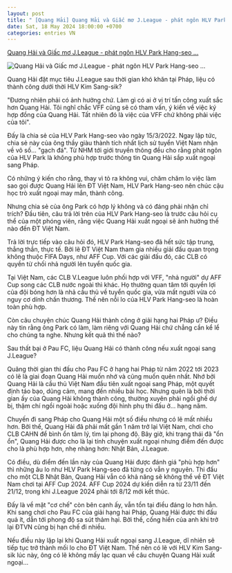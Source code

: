 ```yaml
---
layout: post
title: " [Quang Hải] Quang Hải và Giấc mơ J.League - phát ngôn HLV Park Hang-seo ..."
date: Sat, 18 May 2024 18:00:00 +0700
categories: entries VN
---
```

[Quang Hải và Giấc mơ J.League - phát ngôn HLV Park Hang-seo ...](https://soha.vn/giac-mo-jleague-cua-quang-hai-phat-ngon-gay-tranh-cai-cua-thay-park-moi-lo-cho-tan-hlv-dtvn-198240518163112493.htm)

![Quang Hải và Giấc mơ J.League - phát ngôn HLV Park Hang-seo ...](https://sohanews.sohacdn.com/zoom/600_315/160588918557773824/2024/5/18/quang-hai-1-1175-17160245327351476802990-83-0-921-1600-crop-1716024542745156655634.jpg)

Quang Hải đặt mục tiêu J.League sau thời gian khó khăn tại Pháp, liệu có thành công dưới thời HLV Kim Sang-sik?

"Đương nhiên phải có ảnh hưởng chứ. Làm gì có ai ở vị trí tấn công xuất sắc hơn Quang Hải. Tôi nghĩ chắc VFF cũng sẽ có tham vấn, ý kiến về việc ký hợp đồng của Quang Hải. Tất nhiên đó là việc của VFF chứ không phải việc của tôi".



Đấy là chia sẻ của HLV Park Hang-seo vào ngày 15/3/2022. Ngay lập tức, chia sẻ này của ông thầy giàu thành tích nhất lịch sử tuyển Việt Nam nhận về vô số… "gạch đá". Từ NHM tới giới truyền thông đều cho rằng phát ngôn của HLV Park là không phù hợp trước thông tin Quang Hải sắp xuất ngoại sang Pháp.

Có những ý kiến cho rằng, thay vì tỏ ra không vui, chăm chăm lo việc làm sao gọi được Quang Hải lên ĐT Việt Nam, HLV Park Hang-seo nên chúc cậu học trò xuất ngoại may mắn, thành công.

Nhưng chia sẻ của ông Park có hợp lý không và có đáng phải nhận chỉ trích? Đầu tiên, câu trả lời trên của HLV Park Hang-seo là trước câu hỏi cụ thể của một phóng viên, rằng việc Quang Hải xuất ngoại sẽ ảnh hưởng thế nào đến ĐT Việt Nam.

Trả lời trực tiếp vào câu hỏi đó, HLV Park Hang-seo đã hết sức tập trung, thẳng thắn, thực tế. Bởi lẽ ĐT Việt Nam tham gia nhiều giải đấu quan trọng không thuộc FIFA Days, như AFF Cup. Với các giải đấu đó, các CLB có quyền từ chối nhả người lên tuyển quốc gia.

Tại Việt Nam, các CLB V.League luôn phối hợp với VFF, "nhả người" dự AFF Cup song các CLB nước ngoài thì khác. Họ thường quan tâm tới quyền lợi của đội bóng hơn là nhả cầu thủ về tuyển quốc gia, vừa mất người vừa có nguy cơ dính chấn thương. Thế nên nỗi lo của HLV Park Hang-seo là hoàn toàn phù hợp.

Còn câu chuyện chúc Quang Hải thành công ở giải hạng hai Pháp ư? Điều này tin rằng ông Park có làm, làm riêng với Quang Hải chứ chẳng cần kể lể cho chúng ta nghe. Nhưng kết quả thì thế nào?

Sau thất bại ở Pau FC, liệu Quang Hải có thành công nếu xuất ngoại sang J.League?

Quãng thời gian thi đấu cho Pau FC ở hạng hai Pháp từ năm 2022 tới 2023 có lẽ là giai đoạn Quang Hải muốn nhớ và cũng muốn quên nhất. Nhớ bởi Quang Hải là cầu thủ Việt Nam đầu tiên xuất ngoại sang Pháp, một quyết định táo bạo, dũng cảm, mang đến nhiều bài học. Nhưng quên là bởi thời gian ấy của Quang Hải không thành công, thường xuyên phải ngồi ghế dự bị, thậm chí ngồi ngoài hoặc xuống đội hình phụ thi đấu ở… hạng năm.

Chuyến đi sang Pháp cho Quang Hải một số điều nhưng có lẽ mất nhiều hơn. Bởi thế, Quang Hải đã phải mất gần 1 năm trở lại Việt Nam, chơi cho CLB CAHN để bình ổn tâm lý, tìm lại phong độ. Bây giờ, khi trạng thái đã "ổn ổn", Quang Hải được cho là lại tính chuyện xuất ngoại nhưng điểm đến được cho là phù hợp hơn, nhẹ nhàng hơn: Nhật Bản, J.League.

Có điều, dù điểm đến lần này của Quang Hải được đánh giá "phù hợp hơn" thì những âu lo như HLV Park Hang-seo đã từng có vẫn y nguyên. Thi đấu cho một CLB Nhật Bản, Quang Hải vẫn có khả năng sẽ không thể về ĐT Việt Nam chơi tại AFF Cup 2024. AFF Cup 2024 dự kiến diễn ra từ 23/11 đến 21/12, trong khi J.League 2024 phải tới 8/12 mới kết thúc.

Đấy là về mặt "cơ chế" còn bên cạnh ấy, vẫn tồn tại điều đáng lo hơn hẳn. Khi sang chơi cho Pau FC của giải hạng hai Pháp, Quang Hải được thi đấu quả ít, dẫn tới phong độ sa sút thảm hại. Bởi thế, cống hiến của anh khi trở lại ĐTVN cũng bị hạn chế đi nhiều.

Nếu điều này lặp lại khi Quang Hải xuất ngoại sang J.League, dĩ nhiên sẽ tiếp tục trở thành mối lo cho ĐT Việt Nam. Thế nên có lẽ với HLV Kim Sang-sik lúc này, ông có lẽ không mấy lạc quan về câu chuyện Quang Hải xuất ngoại…

